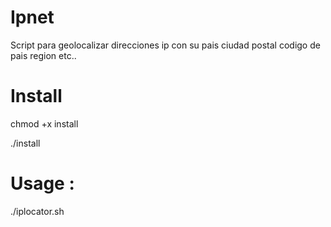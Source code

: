 # Ipnet

Script para geolocalizar direcciones ip  con su pais ciudad postal codigo de pais region etc..

# Install

chmod +x install

./install

# Usage :

./iplocator.sh
